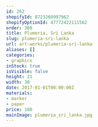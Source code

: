 ```yaml
---
id: 262
shopifyId: 8723260997962
shopifyOptionId: 47772422111562
order: 300
title: Plumeria, Sri Lanka
slug: plumeria-sri-lanka
url: art-works/plumeria-sri-lanka
aliases: []
categories:
- graphics
inStock: true
isVisible: false
height: 21
width: 30
date: 2017-01-01T00:00:00Z
materials:
- marker
- paper
price: 100
mainImage: plumeria_sri_lanka.jpg
---
```

